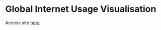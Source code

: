 # Global Internet Usage Visualisation

Access site [here](https://kuanmy.github.io/global-internet-usage-visualisation/)
